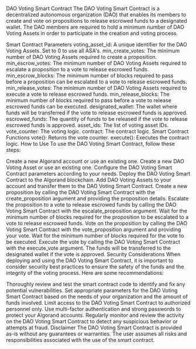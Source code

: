 DAO Voting Smart Contract
The DAO Voting Smart Contract is a decentralized autonomous organization (DAO) that enables its members to create and vote on propositions to release escrowed funds to a designated wallet. The DAO members are required to hold a minimum number of DAO Voting Assets in order to participate in the creation and voting process.

Smart Contract Parameters
voting_asset_id: A unique identifier for the DAO Voting Assets. Set to 0 to use all ASA's.
min_create_votes: The minimum number of DAO Voting Assets required to create a proposition.
min_escrow_votes: The minimum number of DAO Voting Assets required to escalate a proposition to a vote to release escrowed funds.
min_escrow_blocks: The minimum number of blocks required to pass before a proposition can be escalated to a vote to release escrowed funds.
min_release_votes: The minimum number of DAO Voting Assets required to execute a vote to release escrowed funds.
min_release_blocks: The minimum number of blocks required to pass before a vote to release escrowed funds can be executed.
designated_wallet: The wallet where funds will be transferred if the vote to release escrowed funds is approved.
escrowed_funds: The quantity of funds to be released if the vote to release escrowed funds is approved.
asset_ids: The list of voting asset IDs.
vote_counter: The voting logic.
contract: The contract logic.
Smart Contract Functions
vote(): Returns the vote counter.
execute(): Executes the contract logic.
How to Use
To use the DAO Voting Smart Contract, follow these steps:

Create a new Algorand account or use an existing one.
Create a new DAO Voting Asset or use an existing one.
Configure the DAO Voting Smart Contract parameters according to your needs.
Deploy the DAO Voting Smart Contract to the Algorand blockchain.
Add DAO Voting Assets to your account and transfer them to the DAO Voting Smart Contract.
Create a new proposition by calling the DAO Voting Smart Contract with the create_proposition argument and providing the proposition details.
Escalate the proposition to a vote to release escrowed funds by calling the DAO Voting Smart Contract with the escalate_proposition argument.
Wait for the minimum number of blocks required for the proposition to be escalated to a vote to release escrowed funds.
Vote on the proposition by calling the DAO Voting Smart Contract with the vote_proposition argument and providing your vote.
Wait for the minimum number of blocks required for the vote to be executed.
Execute the vote by calling the DAO Voting Smart Contract with the execute_vote argument.
The funds will be transferred to the designated wallet if the vote is approved.
Security Considerations
When deploying and using the DAO Voting Smart Contract, it is important to consider security best practices to ensure the safety of the funds and the integrity of the voting process. Here are some recommendations:

Thoroughly review and test the smart contract code to identify and fix any potential vulnerabilities.
Set appropriate parameters for the DAO Voting Smart Contract based on the needs of your organization and the amount of funds involved.
Limit access to the DAO Voting Smart Contract to authorized personnel only.
Use multi-factor authentication and strong passwords to protect your Algorand accounts.
Regularly monitor and review the activity on the DAO Voting Smart Contract to detect any suspicious behavior or attempts at fraud.
Disclaimer
The DAO Voting Smart Contract is provided as-is without any guarantees or warranties. The user assumes all risks and responsibilities associated with the use of the smart contract.
